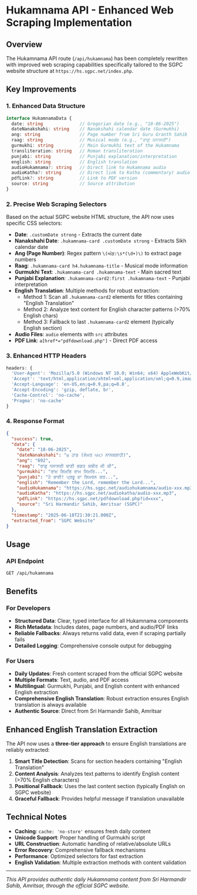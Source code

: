 # Hukamnama API - Enhanced Web Scraping Implementation

## Overview
The Hukamnama API route (`/api/hukamnama`) has been completely rewritten with improved web scraping capabilities specifically tailored to the SGPC website structure at `https://hs.sgpc.net/index.php`.

## Key Improvements

### 1. **Enhanced Data Structure**
```typescript
interface HukamnamaData {
  date: string              // Gregorian date (e.g., "18-06-2025")
  dateNanakshahi: string    // Nanakshahi calendar date (Gurmukhi)
  ang: string               // Page number from Sri Guru Granth Sahib
  raag: string              // Musical mode (e.g., "ਰਾਗੁ ਧਨਾਸਰੀ")
  gurmukhi: string          // Main Gurmukhi text of the Hukamnama
  transliteration: string   // Roman transliteration
  punjabi: string           // Punjabi explanation/interpretation
  english: string           // English translation
  audioHukamnama?: string   // Direct link to Hukamnama audio
  audioKatha?: string       // Direct link to Katha (commentary) audio
  pdfLink?: string          // Link to PDF version
  source: string            // Source attribution
}
```

### 2. **Precise Web Scraping Selectors**

Based on the actual SGPC website HTML structure, the API now uses specific CSS selectors:

- **Date**: `.customDate strong` - Extracts the current date
- **Nanakshahi Date**: `.hukamnama-card .customDate strong` - Extracts Sikh calendar date
- **Ang (Page Number)**: Regex pattern `\(ਅੰਗ:\s*(\d+)\)` to extract page numbers
- **Raag**: `.hukamnama-card h4.hukamnama-title` - Musical mode information
- **Gurmukhi Text**: `.hukamnama-card .hukamnama-text` - Main sacred text
- **Punjabi Explanation**: `.hukamnama-card2:first .hukamnama-text` - Punjabi interpretation
- **English Translation**: Multiple methods for robust extraction:
  - Method 1: Scan all `.hukamnama-card2` elements for titles containing "English Translation"
  - Method 2: Analyze text content for English character patterns (>70% English chars)
  - Method 3: Fallback to last `.hukamnama-card2` element (typically English section)
- **Audio Files**: `audio` elements with `src` attributes
- **PDF Link**: `a[href*="pdfdownload.php"]` - Direct PDF access

### 3. **Enhanced HTTP Headers**
```javascript
headers: {
  'User-Agent': 'Mozilla/5.0 (Windows NT 10.0; Win64; x64) AppleWebKit/537.36...',
  'Accept': 'text/html,application/xhtml+xml,application/xml;q=0.9,image/webp,*/*;q=0.8',
  'Accept-Language': 'en-US,en;q=0.9,pa;q=0.8',
  'Accept-Encoding': 'gzip, deflate, br',
  'Cache-Control': 'no-cache',
  'Pragma': 'no-cache'
}
```

### 4. **Response Format**

```json
{
  "success": true,
  "data": {
    "date": "18-06-2025",
    "dateNanakshahi": "੪ ਹਾੜ (ਸੰਮਤ ੫੫੭ ਨਾਨਕਸ਼ਾਹੀ)",
    "ang": "692",
    "raag": "ਰਾਗੁ ਧਨਾਸਰੀ ਬਾਣੀ ਭਗਤ ਕਬੀਰ ਜੀ ਕੀ",
    "gurmukhi": "ਰਾਮ ਸਿਮਰਿ ਰਾਮ ਸਿਮਰਿ...",
    "punjabi": "ਹੇ ਭਾਈ! ਪ੍ਰਭੂ ਦਾ ਸਿਮਰਨ ਕਰ...",
    "english": "Remember the Lord, remember the Lord...",
    "audioHukamnama": "https://hs.sgpc.net/audiohukamnama/audio-xxx.mp3",
    "audioKatha": "https://hs.sgpc.net/audiokatha/audio-xxx.mp3",
    "pdfLink": "https://hs.sgpc.net/pdfdownload.php?id=xxx",
    "source": "Sri Harmandir Sahib, Amritsar (SGPC)"
  },
  "timestamp": "2025-06-18T21:30:21.000Z",
  "extracted_from": "SGPC Website"
}
```

## Usage

### API Endpoint
```
GET /api/hukamnama
```

## Benefits

### For Developers
- **Structured Data**: Clear, typed interface for all Hukamnama components
- **Rich Metadata**: Includes dates, page numbers, and audio/PDF links
- **Reliable Fallbacks**: Always returns valid data, even if scraping partially fails
- **Detailed Logging**: Comprehensive console output for debugging

### For Users
- **Daily Updates**: Fresh content scraped from the official SGPC website
- **Multiple Formats**: Text, audio, and PDF access
- **Multilingual**: Gurmukhi, Punjabi, and English content with enhanced English extraction
- **Comprehensive English Translation**: Robust extraction ensures English translation is always available
- **Authentic Source**: Direct from Sri Harmandir Sahib, Amritsar

## Enhanced English Translation Extraction

The API now uses a **three-tier approach** to ensure English translations are reliably extracted:

1. **Smart Title Detection**: Scans for section headers containing "English Translation"
2. **Content Analysis**: Analyzes text patterns to identify English content (>70% English characters)
3. **Positional Fallback**: Uses the last content section (typically English on SGPC website)
4. **Graceful Fallback**: Provides helpful message if translation unavailable

## Technical Notes

- **Caching**: `cache: 'no-store'` ensures fresh daily content
- **Unicode Support**: Proper handling of Gurmukhi script
- **URL Construction**: Automatic handling of relative/absolute URLs
- **Error Recovery**: Comprehensive fallback mechanisms
- **Performance**: Optimized selectors for fast extraction
- **English Validation**: Multiple extraction methods with content validation

---

*This API provides authentic daily Hukamnama content from Sri Harmandir Sahib, Amritsar, through the official SGPC website.* 